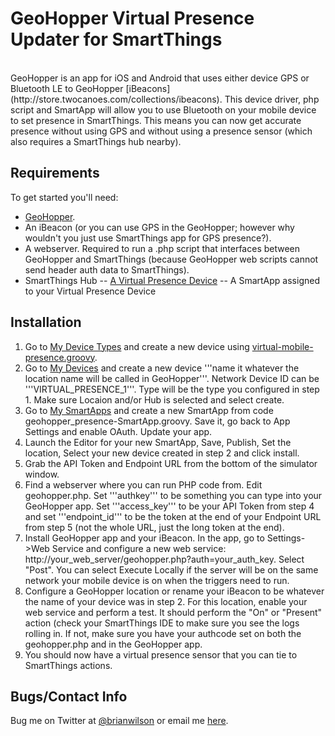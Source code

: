GeoHopper Virtual Presence Updater for SmartThings
=======
<br>
GeoHopper is an app for iOS and Android that uses either device GPS or
Bluetooth LE to GeoHopper
[iBeacons](http://store.twocanoes.com/collections/ibeacons). This device
driver, php script and SmartApp will allow you to use Bluetooth on your mobile
device to set presence in SmartThings. This means you can now get accurate
presence without using GPS and without using a presence sensor (which also
requires a SmartThings hub nearby). 

Requirements
------------
To get started you'll need:
- [GeoHopper](https://itunes.apple.com/us/app/geohopper/id605160102?mt=8).
- An iBeacon (or you can use GPS in the GeoHopper; however why wouldn't you just use SmartThings
  app for GPS presence?). 
- A webserver. Required to run a .php script that interfaces between GeoHopper and
  SmartThings (because GeoHopper web scripts cannot send header auth data to
SmartThings).
- SmartThings Hub
-- [A Virtual Presence Device](https://github.com/ajpri/STApps/blob/master/devicetypes/ajpri/virtual-mobile-presence.src/virtual-mobile-presence.groovy)
-- A SmartApp assigned to your Virtual Presence Device

Installation
--------------------
1. Go to [My Device Types](https://graph.api.smartthings.com/ide/devices) and
create a new device using [virtual-mobile-presence.groovy](https://github.com/ajpri/STApps/blob/master/devicetypes/ajpri/virtual-mobile-presence.src/virtual-mobile-presence.groovy).
2. Go to [My Devices](https://graph.api.smartthings.com/device/list) and create
a new device '''name it whatever the location name will be called in
GeoHopper'''.  Network Device ID can be '''VIRTUAL_PRESENCE_1'''. Type will be
the type you configured in step 1.  Make sure Locaion and/or Hub is selected
and select create.
3. Go to [My SmartApps](https://graph.api.smartthings.com/ide/app/create) and
create a new SmartApp from code geohopper_presence-SmartApp.groovy. Save it, go
back to App Settings and enable OAuth. Update your app.  
4. Launch the Editor for your new SmartApp, Save, Publish, Set the location,
Select your new device created in step 2 and click install.
5. Grab the API Token and Endpoint URL from the bottom of the simulator window. 
6. Find a webserver where you can run PHP code from.  Edit geohopper.php.  Set
'''authkey''' to be something you can type into your GeoHopper app.  Set
'''access_key''' to be your API Token from step 4 and set '''endpoint_id'''
to be the token at the end of your Endpoint URL from step 5 (not the whole URL,
just the long token at the end). 
7. Install GeoHopper app and your iBeacon.  In the app, go to Settings->Web
Service and configure a new web service:
http://your_web_server/geohopper.php?auth=your_auth_key. Select "Post". You can
select Execute Locally if the server will be on the same network your mobile
device is on when the triggers need to run. 
8. Configure a GeoHopper location or rename your iBeacon to be whatever the
name of your device was in step 2.  For this location, enable your web service
and perform a test.  It should perform the "On" or "Present" action (check your
SmartThings IDE to make sure you see the logs rolling in.  If not, make sure
you have your authcode set on both the geohopper.php and in the GeoHopper app.  
9. You should now have a virtual presence sensor that you can tie to
SmartThings actions. 

Bugs/Contact Info
-----------------
Bug me on Twitter at [@brianwilson](http://twitter.com/brianwilson) or email me [here](http://cronological.com/comment.php?ref=bubba).


